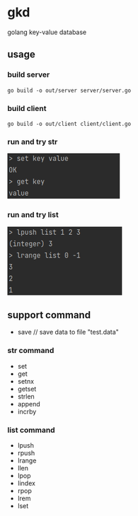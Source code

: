 # gkd

golang key-value database

## usage

### build server
```
go build -o out/server server/server.go
```
### build client
```
go build -o out/client client/client.go
```
### run and try str
![gkd_1.png](https://github.com/Roderland/img/blob/master/gkd_1.png)
### run and try list
![gkd_2.png](https://github.com/Roderland/img/blob/master/gkd_2.png)

## support command

+ save // save data to file "test.data"
### str command
+ set
+ get
+ setnx
+ getset
+ strlen
+ append
+ incrby
### list command
+ lpush
+ rpush
+ lrange
+ llen
+ lpop
+ lindex
+ rpop 
+ lrem 
+ lset 
